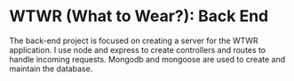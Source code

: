 # WTWR (What to Wear?): Back End

The back-end project is focused on creating a server for the WTWR application. I use node and express to create controllers and routes to handle incoming requests. Mongodb and mongoose are used to create and maintain the database.

